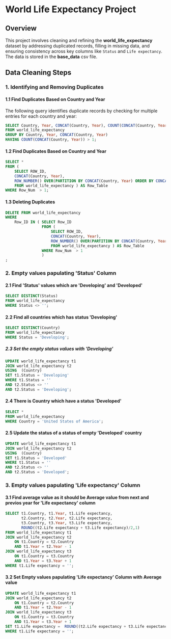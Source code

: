 # World Life Expectancy Project

## Overview
This project involves cleaning and refining the **world_life_expectancy** dataset by addressing duplicated records, filling in missing data, and ensuring consistency across key columns like `Status` and `Life expectancy`. The data is stored in the **base_data** csv file.

## Data Cleaning Steps

### 1. Identifying and Removing Duplicates

#### 1.1 Find Duplicates Based on Country and Year
The following query identifies duplicate records by checking for multiple entries for each country and year:
```sql
SELECT Country, Year, CONCAT(Country, Year), COUNT(CONCAT(Country, Year))
FROM world_life_expectancy
GROUP BY Country, Year, CONCAT(Country, Year)
HAVING COUNT(CONCAT(Country, Year)) > 1;
```

#### 1.2 Find Duplicates Based on Country and Year
```sql
SELECT * 
FROM (
	SELECT ROW_ID,
	CONCAT(Country, Year),
	ROW_NUMBER() OVER(PARTITION BY CONCAT(Country, Year) ORDER BY CONCAT(Country, Year)) AS Row_Num
	FROM world_life_expectancy ) AS Row_Table
WHERE Row_Num  > 1;
```

#### 1.3 Deleting Duplicates
```sql
DELETE FROM world_life_expectancy
WHERE 
	Row_ID IN ( SELECT Row_ID 
				FROM (
					SELECT ROW_ID,
					CONCAT(Country, Year),
					ROW_NUMBER() OVER(PARTITION BY CONCAT(Country, Year) ORDER BY CONCAT(Country, Year)) AS Row_Num
					FROM world_life_expectancy ) AS Row_Table
				WHERE Row_Num  > 1
				)
;
```
### 2. Empty values papulating 'Status' Column
#### 2.1 Find 'Status' values which are 'Developing' and 'Developed'
```sql
SELECT DISTINCT(Status)
FROM world_life_expectancy
WHERE Status <> '';
```

#### 2.2 Find all countries  which has status 'Developing' 
```sql
SELECT DISTINCT(Country)
FROM world_life_expectancy
WHERE Status = 'Developing';
```

##### 2.3 Set the empty status values with 'Developing' 
```sql
UPDATE world_life_expectancy t1
JOIN world_life_expectancy t2
USING  (Country)
SET t1.Status = 'Developing'
WHERE t1.Status = ''
AND t2.Status <> ''
AND t2.Status = 'Developing';
```

#### 2.4 There is Country which have a status 'Developed'
```sql
SELECT *
FROM world_life_expectancy
WHERE Country = 'United States of America';
```
#### 2.5 Update the status of a status of empty 'Developed' country
```sql
UPDATE world_life_expectancy t1
JOIN world_life_expectancy t2
USING  (Country)
SET t1.Status = 'Developed'
WHERE t1.Status = ''
AND t2.Status <> ''
AND t2.Status = 'Developed';
```
### 3. Empty values papulating 'Life expectancy' Column

#### 3.1 Find average value as it should be Average value from next and previos year for 'Life expectancy' column 
```sql
SELECT t1.Country, t1.Year, t1.Life expectancy, 
	   t2.Country, t2.Year, t2.Life expectancy,
	   t3.Country, t3.Year, t3.Life expectancy,
       ROUND((t2.Life expectancy + t3.Life expectancy)/2,1)
FROM world_life_expectancy t1
JOIN world_life_expectancy t2
	ON t1.Country = t2.Country
    AND t1.Year = t2.Year - 1
JOIN world_life_expectancy t3
	ON t1.Country = t3.Country
    AND t1.Year = t3.Year + 1
WHERE t1.Life expectancy = '';
```

#### 3.2 Set Empty values papulating 'Life expectancy' Column with Average value
```sql
UPDATE world_life_expectancy t1
JOIN world_life_expectancy t2
	ON t1.Country = t2.Country
    AND t1.Year = t2.Year - 1
JOIN world_life_expectancy t3
	ON t1.Country = t3.Country
    AND t1.Year = t3.Year + 1
SET t1.Life expectancy =  ROUND((t2.Life expectancy + t3.Life expectancy)/2,1)
WHERE t1.Life expectancy = '';
```
